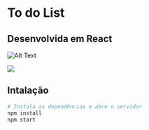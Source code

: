 # To do List
## Desenvolvida em React

![Alt Text](https://media.giphy.com/media/M4rBCKGicdcJ58GofZ/giphy.gif)

![](name-of-giphy.gif)

## Intalação

``` bash
# Instala as dependências e abre o servidor
npm install
npm start

